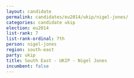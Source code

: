 ```yaml
---
layout: candidate
permalink: candidates/eu2014/ukip/nigel-jones/
categories: candidate ukip
election: eu2014
list-rank: 7
list-rank-ordinal: 7th
person: nigel-jones
region: south-east
party: ukip
title: South East - UKIP - Nigel Jones
incumbent: false
---
```

